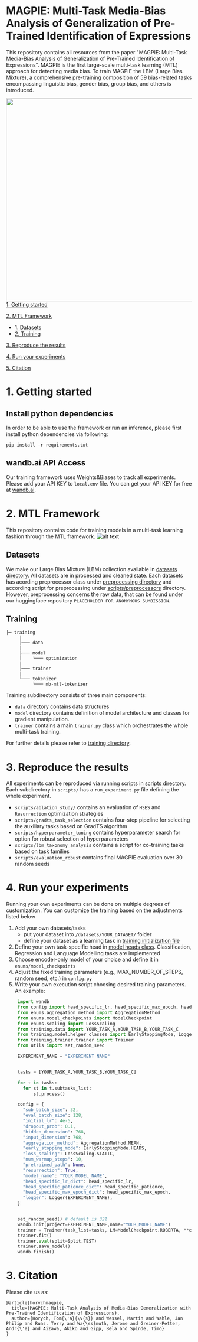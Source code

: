 # MAGPIE: Multi-Task Media-Bias Analysis of Generalization of Pre-Trained Identification of Expressions

This repository contains all resources from the paper "MAGPIE: Multi-Task Media-Bias Analysis of Generalization of Pre-Trained Identification of Expressions". MAGPIE is the first large-scale multi-task learning (MTL) approach for detecting media bias. To train MAGPIE the LBM (Large Bias Mixture), a comprehensive pre-training composition of 59 bias-related tasks encompassing linguistic bias, gender bias, group bias, and others is introduced.



<img src="logging/magpie.png" align="right" width="550px"/>

[1. Getting started](#1-getting-started)

[2. MTL Framework](#2-mtl-framework)
  * [1. Datasets](#datasets)
  * [2. Training](#training)
   

[3. Reproduce the results](#3-reproduce-the-results)

[4. Run your experiments](#4-run-your-experiments)

[5. Citation](#5-citation)
<br clear="right"/>


# 1. Getting started
## Install python dependencies

In order to be able to use the framework or run an inference, please first install python dependencies via following:
```
pip install -r requirements.txt
```
## wandb.ai API Access
Our training framework uses Weights&Biases to track all experiments. Please add your API KEY to `local.env` file. You can get your API KEY for free at [wandb.ai](https://wandb.ai/home).

# 2. MTL Framework
This repository contains code for training models in a multi-task learning fashion through the MTL framework.
![alt text](logging/framework.png)
## Datasets
We make our Large Bias Mixture (LBM) collection available in [datasets directory](/datasets/). All datasets are in processed and cleaned state. Each datasets has acording preprocessor class under [preprocessing directory](/preprocessing/) and according script for preprocessing under [scripts/preprocessors](/scripts/preprocessors/) directory. However, preprocessing concerns the raw data, that can be found under our huggingface repository `PLACEHOLDER FOR ANONYMOUS SUMBISSION`.

## Training
```
├─ training
     |
     ├─── data
     |
     ├─── model
     |    └─── optimization
     |    
     ├─── trainer
     |
     └─── tokenizer
          └─── mb-mtl-tokenizer
```
Training subdirectory consists of three main components:
- `data` directory contains data structures
- `model` directory contains definition of model architecture and classes for gradient manipulation.
- `trainer` contains a main `trainer.py` class which orchestrates the whole multi-task training.

For further details please refer to [training directory](/training/).

# 3. Reproduce the results
All experiments can be reproduced via running scripts in [scripts directory](/scripts/). Each subdirectory in `scripts/` has a `run_experiment.py` file defining the whole experiment.
- `scripts/ablation_study/` contains an evaluation of `HSES` and `Resurrection` optimization strategies
- `scripts/gradts_task_selection` contains four-step pipeline for selecting the auxiliary tasks based on GradTS algorithm
- `scripts/hyperparameter_tuning` contains hyperparameter search for option for robust selection of hyperparameters
- `scripts/lbm_taxonomy_analysis` contains a script for co-training tasks based on task families
- `scripts/evaluation_robust` contains final MAGPIE evaluation over 30 random seeds

# 4. Run your experiments
Running your own experiments can be done on multiple degrees of customization. You can customize the training based on the adjustments listed below

1. Add your own datasets/tasks
   - put your dataset into `/datasets/YOUR_DATASET/` folder
   - define your dataset as a learning task in [training initialization file](/training/data/__init__.py)
2. Define your own task-specific head in [model heads class](/training/model/head.py). Classification, Regression and Language Modelling tasks are implemented
3. Choose encoder-only model of your choice and define it in `enums/model_checkpoints`
4. Adjust the fixed training parameters (e.g., MAX_NUMBER_OF_STEPS, random seed, etc.) in `config.py` 
5. Write your own execution script choosing desired training parameters. An example:
   ```python
    import wandb
    from config import head_specific_lr, head_specific_max_epoch, head_specific_patience
    from enums.aggregation_method import AggregationMethod
    from enums.model_checkpoints import ModelCheckpoint
    from enums.scaling import LossScaling
    from training.data import YOUR_TASK_A,YOUR_TASK_B,YOUR_TASK_C
    from training.model.helper_classes import EarlyStoppingMode, Logger
    from training.trainer.trainer import Trainer
    from utils import set_random_seed

    EXPERIMENT_NAME = "EXPERIMENT NAME"


    tasks = [YOUR_TASK_A,YOUR_TASK_B,YOUR_TASK_C]

    for t in tasks:
      for st in t.subtasks_list:
          st.process()

    config = {
      "sub_batch_size": 32,
      "eval_batch_size": 128,
      "initial_lr": 4e-5,
      "dropout_prob": 0.1,
      "hidden_dimension": 768,
      "input_dimension": 768,
      "aggregation_method": AggregationMethod.MEAN,
      "early_stopping_mode": EarlyStoppingMode.HEADS,
      "loss_scaling": LossScaling.STATIC,
      "num_warmup_steps": 10,
      "pretrained_path": None,
      "resurrection": True,
      "model_name": "YOUR_MODEL_NAME",
      "head_specific_lr_dict": head_specific_lr,
      "head_specific_patience_dict": head_specific_patience,
      "head_specific_max_epoch_dict": head_specific_max_epoch,
      "logger": Logger(EXPERIMENT_NAME),
    }


    set_random_seed() # default is 321
    wandb.init(project=EXPERIMENT_NAME,name="YOUR_MODEL_NAME")
    trainer = Trainer(task_list=tasks, LM=ModelCheckpoint.ROBERTA, **config)
    trainer.fit()
    trainer.eval(split=Split.TEST)
    trainer.save_model()
    wandb.finish()

   ```


# 3. Citation
Please cite us as:
```
@article{horychmagpie,
  title={MAGPIE: Multi-Task Analysis of Media-Bias Generalization with Pre-Trained Identification of Expressions},
  author={Horych, Tom{\'a}{\v{s}} and Wessel, Martin and Wahle, Jan Philip and Ruas, Terry and Wa{\ss}muth, Jerome and Greiner-Petter, Andr{\'e} and Aizawa, Akiko and Gipp, Bela and Spinde, Timo}
}
```

